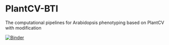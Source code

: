 # PlantCV-BTI
The computational pipelines for Arabidopsis phenotyping based on PlantCV with modification


[![Binder](https://mybinder.org/badge_logo.svg)](https://mybinder.org/v2/gh/Leon-Yu0320/PlantCV-BTI/HEAD)
